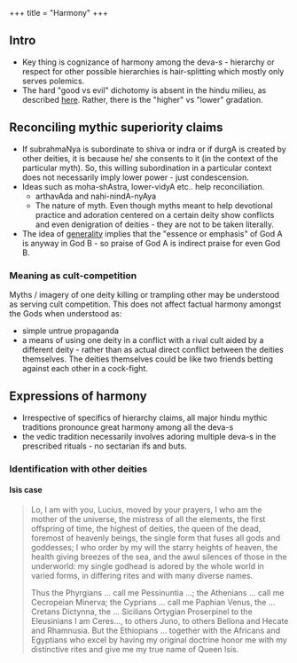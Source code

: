 +++
title = "Harmony"
+++

## Intro
- Key thing is cognizance of harmony among the deva-s - hierarchy or respect for other possible hierarchies is hair-splitting which mostly only serves polemics.
- The hard "good vs evil" dichotomy is absent in the hindu milieu, as described [here](../non-evil/). Rather, there is the "higher" vs "lower" gradation.

## Reconciling mythic superiority claims
- If subrahmaNya is subordinate to shiva or indra or if durgA is created by other deities, it is because he/ she consents to it (in the context of the particular myth). So, this willing subordination in a particular context does not necessarily imply lower power - just condescension.
- Ideas such as moha-shAstra, lower-vidyA etc.. help reconciliation.
    - arthavAda and nahi-nindA-nyAya
    - The nature of myth. Even though myths meant to help devotional practice and adoration centered on a certain deity show conflicts and even denigration of deities - they are not to be taken literally.
- The idea of [generality](../generality) implies that the "essence or emphasis" of God A is anyway in God B - so praise of God A is indirect praise for even God B.

### Meaning as cult-competition
Myths / imagery of one deity killing or trampling other may be understood as serving cult competition. This does not affect factual harmony amongst the Gods when understood as:

- simple untrue propaganda
- a means of using one deity in a conflict with a rival cult aided by a different deity - rather than as actual direct conflict between the deities themselves. The deities themselves could be like two friends betting against each other in a cock-fight.

## Expressions of harmony
- Irrespective of specifics of hierarchy claims, all major hindu mythic traditions pronounce great harmony among all the deva-s
- the vedic tradition necessarily involves adoring multiple deva-s in the prescribed rituals - no sectarian ifs and buts.

### Identification with other deities
#### Isis case
> Lo, I am with you, Lucius, moved by your prayers, I who am the mother of the universe, the mistress of all the elements, the first offspring of time, the highest of deities, the queen of the dead, foremost of heavenly beings, the single form that fuses all gods and goddesses; I who order by my will the starry heights of heaven, the health giving breezes of the sea, and the awul silences of those in the underworld: my single godhead is adored by the whole world in varied forms, in differing rites and with many diverse names.
>
> Thus the Phyrgians ... call me Pessinuntia ...; the Athenians ... call me Cecropeian Minerva; the Cyprians ... call me Paphian Venus, the ... Cretans Dictynna, the ... Sicilians Ortygian Proserpinel to the Eleusinians I am Ceres..., to others Juno, to others Bellona and Hecate and Rhamnusia. But the Ethiopians ... together with the Africans and Egyptians who excel by having my original doctrine honor me with my distinctive rites and give me my true name of Queen Isis.